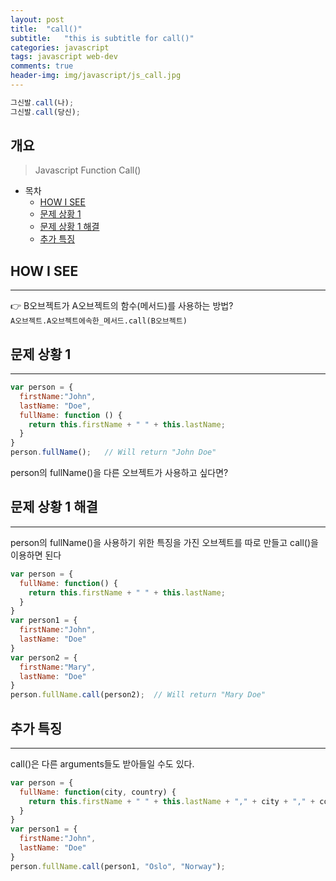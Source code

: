 ```yaml
---
layout: post
title:  "call()"
subtitle:   "this is subtitle for call()"
categories: javascript
tags: javascript web-dev
comments: true
header-img: img/javascript/js_call.jpg
---
```

```javascript
그신발.call(나);
그신발.call(당신);
```

## 개요
> Javascript Function Call()  

- 목차
	- [HOW I SEE](#how-i-see)
	- [문제 상황 1](#문제-상황-1)
	- [문제 상황 1 해결](#문제-상황-1-해결)
	- [추가 특징](#추가-특징)


## HOW I SEE
---
:point_right: B오브젝트가 A오브젝트의 함수(메서드)를 사용하는 방법?  
`A오브젝트.A오브젝트에속한_메서드.call(B오브젝트)`  


## 문제 상황 1
---
```javascript
var person = {
  firstName:"John",
  lastName: "Doe",
  fullName: function () {
    return this.firstName + " " + this.lastName;
  }
}
person.fullName();   // Will return "John Doe"
```
person의 fullName()을 다른 오브젝트가 사용하고 싶다면?

## 문제 상황 1 해결
---
person의 fullName()을 사용하기 위한 특징을 가진 오브젝트를 따로 만들고
call()을 이용하면 된다
```javascript
var person = {
  fullName: function() {
    return this.firstName + " " + this.lastName;
  }
}
var person1 = {
  firstName:"John",
  lastName: "Doe"
}
var person2 = {
  firstName:"Mary",
  lastName: "Doe"
}
person.fullName.call(person2);  // Will return "Mary Doe"
```


## 추가 특징
---
call()은 다른 arguments들도 받아들일 수도 있다.
```javascript
var person = {
  fullName: function(city, country) {
    return this.firstName + " " + this.lastName + "," + city + "," + country;
  }
}
var person1 = {
  firstName:"John",
  lastName: "Doe"
}
person.fullName.call(person1, "Oslo", "Norway");
```
